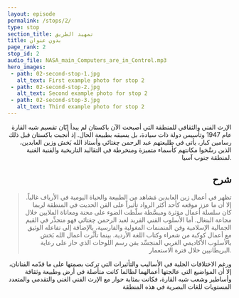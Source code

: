 ```yaml
---
layout: episode
permalink: /stops/2/
type: stop
section_title: تمهيد الطريق
title: بدون عنوان
page_rank: 2
stop_id: 2
audio_file: NASA_main_Computers_are_in_Control.mp3
hero_images:
 - path: 02-second-stop-1.jpg
   alt_text: First example photo for stop 2
 - path: 02-second-stop-2.jpg
   alt_text: Second example photo for stop 2
 - path: 02-second-stop-3.jpg
   alt_text: Third example photo for stop 2
---
```

<div style="text-align: right;">
الإرث الفني والثقافي للمنطقة التي أصبحت الآن باكستان لم يبدأ إبّان تقسيم شبه القارة عام 1947 وتأسيس دولة ذات سيادة، بل يسبقه بطبيعة الحال. إذ أنجبت باكستان قبل ذلك رسامين كبار، يأتي في طليعتهم عبد الرحمن چغتائي وأستاذ الله بَخش وزين العابدين، الذين رسَّخوا مكانتهم كأسماء متميزة ومنخرطة في التقاليد التاريخية والفنية الغنية لمنطقة جنوب آسيا.

## شرح

> تظهر في أعمال زين العابدين مَشاهد من الطبيعة والحياة اليومية في الأرياف غالباً. إلا أن ما عزز موقعه كأحد أكثر الرواد تأثيراً على الفن الحديث في المنطقة لربما كان سلسلة أعمال مؤثرة ومبسَّطة سلّطت الضوء على محنة ومعاناة الملايين خلال مجاعة البنغال. أما الأسلوب الفني الفريد لعبد الرحمن چغتائي فهو متجذِّر في القيم الجمالية الإسلامية وفن المنمنمات المغولية والفارسية، بالإضافة إلى تفاعله الوثيق مع أعمال كوكبة من شعراء وكتاب اللغة الأردية. بينما تأثَّرت أعمال الله بَخش بالأسلوب الأكاديمي الغربي المتجسِّد بفن رسم اللوحات الذي حاز على رعاية البريطانيين خلال فترة الاستعمار.

ورغم الاختلافات الجلية في الأساليب والتأثيرات التي تركت بصمتها على ما قدّمه الفنانان، إلا أن المواضيع التي عالجتها أعمالهما لطالما كانت متأصلة في أرض وطبيعة وثقافة وأساطير وشعب شبه القارة، فكانت بمثابة حوار مع الإرث الفني الغني والتقدمي والمتعدد المستويات للغات البصرية في هذه المنطقة

</div>

